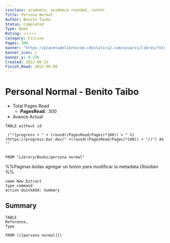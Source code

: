 ```yaml
---
cssclass: academia, academia-rounded, center
Title: Persona Normal
Author: Benito Taibo
Status: Completed
Type: Book
Rating: ⭐⭐⭐⭐⭐
Category: Ficcion
Pages: 300
banner: "https://planetadelibroscom.cdnstatics2.com/usuaris/libros/fotos/217/m_libros/portada_persona-normal_benito-taibo_201606021221.jpg"
banner_icon: 📖
banner_y: 0.236
Created: 2022-06-15
Finish_Read: 2022-06-08
---
```


# Personal Normal - Benito Taibo


- Total Pages Read  
	- **PagesRead**:: 300
-  Avance Actual
 ```dataview
TABLE without id 

  ("![progress + " + (round((PagesRead/Pages)*100)) + " %](https://progress-bar.dev/" +(round((PagesRead/Pages)*100)) + "/)") AS ""

 
FROM "Library/Books/persona normal"
```

%%Paginas leidas agregar un boton para modificar la metadata Obsidian %% 

```button
name New Extract
type command
action QuickAdd: Summary
```


## Summary 


```dataview
TABLE 
Reference, 
Type

FROM ([[persona normal]])
```

